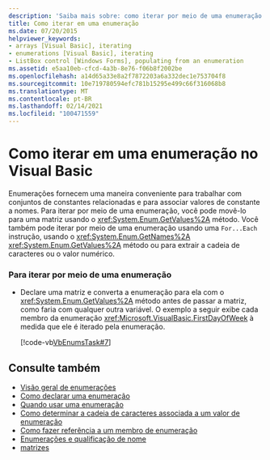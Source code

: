```yaml
---
description: 'Saiba mais sobre: como iterar por meio de uma enumeração no Visual Basic'
title: Como iterar em uma enumeração
ms.date: 07/20/2015
helpviewer_keywords:
- arrays [Visual Basic], iterating
- enumerations [Visual Basic], iterating
- ListBox control [Windows Forms], populating from an enumeration
ms.assetid: e5aa10eb-cfcd-4a3b-8e76-f06b8f2002be
ms.openlocfilehash: a14d65a33e8a2f7872203a6a332dec1e753704f8
ms.sourcegitcommit: 10e719780594efc781b15295e499c66f316068b8
ms.translationtype: MT
ms.contentlocale: pt-BR
ms.lasthandoff: 02/14/2021
ms.locfileid: "100471559"
---
```

# <a name="how-to-iterate-through-an-enumeration-in-visual-basic"></a>Como iterar em uma enumeração no Visual Basic

Enumerações fornecem uma maneira conveniente para trabalhar com conjuntos de constantes relacionadas e para associar valores de constante a nomes. Para iterar por meio de uma enumeração, você pode movê-lo para uma matriz usando o <xref:System.Enum.GetValues%2A> método. Você também pode iterar por meio de uma enumeração usando uma `For...Each` instrução, usando o <xref:System.Enum.GetNames%2A> <xref:System.Enum.GetValues%2A> método ou para extrair a cadeia de caracteres ou o valor numérico.  
  
### <a name="to-iterate-through-an-enumeration"></a>Para iterar por meio de uma enumeração  
  
- Declare uma matriz e converta a enumeração para ela com o <xref:System.Enum.GetValues%2A> método antes de passar a matriz, como faria com qualquer outra variável. O exemplo a seguir exibe cada membro da enumeração <xref:Microsoft.VisualBasic.FirstDayOfWeek> à medida que ele é iterado pela enumeração.  
  
     [!code-vb[VbEnumsTask#7](~/samples/snippets/visualbasic/VS_Snippets_VBCSharp/VbEnumsTask/VB/Class2.vb#7)]  
  
## <a name="see-also"></a>Consulte também

- [Visão geral de enumerações](enumerations-overview.md)
- [Como declarar uma enumeração](how-to-declare-enumerations.md)
- [Quando usar uma enumeração](when-to-use-an-enumeration.md)
- [Como determinar a cadeia de caracteres associada a um valor de enumeração](how-to-determine-the-string-associated-with-an-enumeration-value.md)
- [Como fazer referência a um membro de enumeração](how-to-refer-to-an-enumeration-member.md)
- [Enumerações e qualificação de nome](enumerations-and-name-qualification.md)
- [matrizes](../arrays/index.md)
